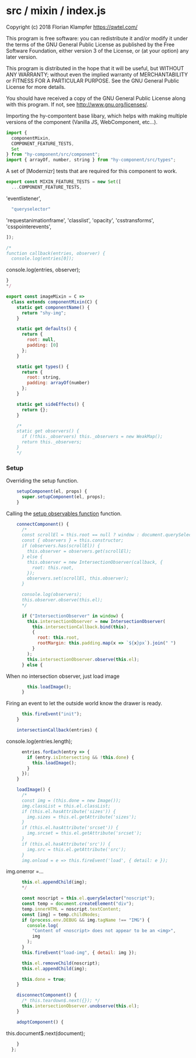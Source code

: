 # src / mixin / index.js
Copyright (c) 2018 Florian Klampfer <https://qwtel.com/>

This program is free software: you can redistribute it and/or modify
it under the terms of the GNU General Public License as published by
the Free Software Foundation, either version 3 of the License, or
(at your option) any later version.

This program is distributed in the hope that it will be useful,
but WITHOUT ANY WARRANTY; without even the implied warranty of
MERCHANTABILITY or FITNESS FOR A PARTICULAR PURPOSE.  See the
GNU General Public License for more details.

You should have received a copy of the GNU General Public License
along with this program.  If not, see <http://www.gnu.org/licenses/>.

Importing the hy-compontent base libary,
which helps with making multiple versions of the component (Vanilla JS, WebComponent, etc...).


```js
import {
  componentMixin,
  COMPONENT_FEATURE_TESTS,
  Set
} from "hy-component/src/component";
import { arrayOf, number, string } from "hy-component/src/types";
```

A set of [Modernizr] tests that are required for this component to work.


```js
export const MIXIN_FEATURE_TESTS = new Set([
  ...COMPONENT_FEATURE_TESTS,
```

'eventlistener',


```js
  "queryselector"
```

'requestanimationframe',
'classlist',
'opacity',
'csstransforms',
'csspointerevents',


```js
]);

/*
function callback(entries, observer) {
  console.log(entries[0]);
```

console.log(entries, observer);


```js
}
*/

export const imageMixin = C =>
  class extends componentMixin(C) {
    static get componentName() {
      return "shy-img";
    }

    static get defaults() {
      return {
        root: null,
        padding: [0]
      };
    }

    static get types() {
      return {
        root: string,
        padding: arrayOf(number)
      };
    }

    static get sideEffects() {
      return {};
    }

    /*
    static get observers() {
      if (!this._observers) this._observers = new WeakMap();
      return this._observers;
    }
    */
```

### Setup
Overriding the setup function.


```js
    setupComponent(el, props) {
      super.setupComponent(el, props);
    }
```

Calling the [setup observables function](./setup.md) function.


```js
    connectComponent() {
      /*
      const scrollEl = this.root == null ? window : document.querySelector(this.root);
      const { observers } = this.constructor;
      if (observers.has(scrollEl)) {
        this.observer = observers.get(scrollEl);
      } else {
        this.observer = new IntersectionObserver(callback, {
          root: this.root,
        });
        observers.set(scrollEl, this.observer);
      }

      console.log(observers);
      this.observer.observe(this.el);
      */

      if ("IntersectionObserver" in window) {
        this.intersectionObserver = new IntersectionObserver(
          this.intersectionCallback.bind(this),
          {
            root: this.root,
            rootMargin: this.padding.map(x => `${x}px`).join(" ")
          }
        );
        this.intersectionObserver.observe(this.el);
      } else {
```

When no intersection observer, just load image


```js
        this.loadImage();
      }
```

Firing an event to let the outside world know the drawer is ready.


```js
      this.fireEvent("init");
    }

    intersectionCallback(entries) {
```

console.log(entries.length);


```js
      entries.forEach(entry => {
        if (entry.isIntersecting && !this.done) {
          this.loadImage();
        }
      });
    }

    loadImage() {
      /*
      const img = (this.done = new Image());
      img.classList = this.el.classList;
      if (this.el.hasAttribute('sizes')) {
        img.sizes = this.el.getAttribute('sizes');
      }
      if (this.el.hasAttribute('srcset')) {
        img.srcset = this.el.getAttribute('srcset');
      }
      if (this.el.hasAttribute('src')) {
        img.src = this.el.getAttribute('src');
      }
      img.onload = e => this.fireEvent('load', { detail: e });
```

img.onerror =...


```js
      this.el.appendChild(img);
      */

      const noscript = this.el.querySelector("noscript");
      const temp = document.createElement("div");
      temp.innerHTML = noscript.textContent;
      const [img] = temp.childNodes;
      if (process.env.DEBUG && img.tagName !== "IMG") {
        console.log(
          "Content of <noscript> does not appear to be an <img>",
          img
        );
      }
      this.fireEvent("load-img", { detail: img });

      this.el.removeChild(noscript);
      this.el.appendChild(img);

      this.done = true;
    }

    disconnectComponent() {
      /* this.teardown$.next({}); */
      this.intersectionObserver.unobserve(this.el);
    }

    adoptComponent() {
```

this.document$.next(document);


```js
    }
  };
```


